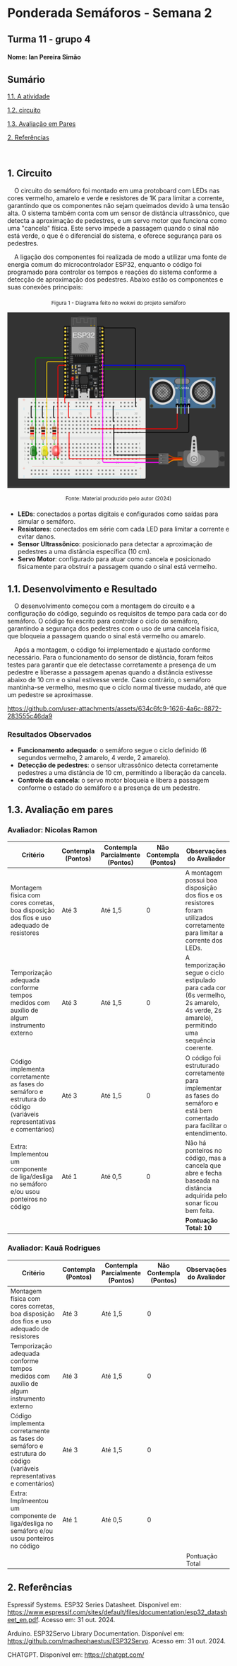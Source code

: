 # Ponderada Semáforos - Semana 2
## Turma 11 - grupo 4
#### Nome: Ian Pereira Simão

## Sumário

[1.1. A atividade](#1-circuito)

[1.2. circuito](#11-desenvolvimento-e-resultado)

[1.3. Avaliação em Pares](#13-avaliação-em-pares)

[2. Referências](#2-referências)

<br>


## <a name="c2"></a>1. Circuito
&nbsp;&nbsp;&nbsp; O circuito do semáforo foi montado em uma protoboard com LEDs nas cores vermelho, amarelo e verde e resistores de 1K para limitar a corrente, garantindo que os componentes não sejam queimados devido à uma tensão alta. O sistema também conta com um sensor de distância ultrassônico, que detecta a aproximação de pedestres, e um servo motor que funciona como uma "cancela" física. Este servo impede a passagem quando o sinal não está verde, o que é o diferencial do sistema, e oferece segurança para os pedestres.

&nbsp;&nbsp;&nbsp; A ligação dos componentes foi realizada de modo a utilizar uma fonte de energia comum do microcontrolador ESP32, enquanto o código foi programado para controlar os tempos e reações do sistema conforme a detecção de aproximação dos pedestres. Abaixo estão os componentes e suas conexões principais:

<div align="center">

   <sub>Figura 1 - Diagrama feito no wokwi do projeto semáforo </sub>

   <img src="ESP32_wokwi.png"> 

   <sup>Fonte: Material produzido pelo autor (2024)</sup>

</div>

- **LEDs**: conectados a portas digitais e configurados como saídas para simular o semáforo.
- **Resistores**: conectados em série com cada LED para limitar a corrente e evitar danos.
- **Sensor Ultrassônico**: posicionado para detectar a aproximação de pedestres a uma distância específica (10 cm).
- **Servo Motor**: configurado para atuar como cancela e posicionado fisicamente para obstruir a passagem quando o sinal está vermelho.

## <a name="c3"></a>1.1. Desenvolvimento e Resultado

&nbsp;&nbsp;&nbsp; O desenvolvimento começou com a montagem do circuito e a configuração do código, seguindo os requisitos de tempo para cada cor do semáforo. O código foi escrito para controlar o ciclo do semáforo, garantindo a segurança dos pedestres com o uso de uma cancela física, que bloqueia a passagem quando o sinal está vermelho ou amarelo. 

&nbsp;&nbsp;&nbsp; Após a montagem, o código foi implementado e ajustado conforme necessário. Para o funcionamento do sensor de distância, foram feitos testes para garantir que ele detectasse corretamente a presença de um pedestre e liberasse a passagem apenas quando a distância estivesse abaixo de 10 cm e o sinal estivesse verde. Caso contrário, o semáforo mantinha-se vermelho, mesmo que o ciclo normal tivesse mudado, até que um pedestre se aproximasse.

https://github.com/user-attachments/assets/634c6fc9-1626-4a6c-8872-283555c46da9

### Resultados Observados
- **Funcionamento adequado**: o semáforo segue o ciclo definido (6 segundos vermelho, 2 amarelo, 4 verde, 2 amarelo).
- **Detecção de pedestres**: o sensor ultrassônico detecta corretamente pedestres a uma distância de 10 cm, permitindo a liberação da cancela.
- **Controle da cancela**: o servo motor bloqueia e libera a passagem conforme o estado do semáforo e a presença de um pedestre.

## <a name="#c4"></a>1.3. Avaliação em pares

### Avaliador: Nicolas Ramon

| Critério                                                                                                 | Contempla (Pontos) | Contempla Parcialmente (Pontos) | Não Contempla (Pontos) | Observações do Avaliador |
|---------------------------------------------------------------------------------------------------------|--------------------|----------------------------------|--------------------------|---------------------------|
| Montagem física com cores corretas, boa disposição dos fios e uso adequado de resistores                | Até 3              | Até 1,5                          | 0                        | A montagem possui boa disposição dos fios e os resistores foram utilizados corretamente para limitar a corrente dos LEDs. |
| Temporização adequada conforme tempos medidos com auxílio de algum instrumento externo                  | Até 3              | Até 1,5                          | 0                        | A temporização segue o ciclo estipulado para cada cor (6s vermelho, 2s amarelo, 4s verde, 2s amarelo), permitindo uma sequência coerente. |
| Código implementa corretamente as fases do semáforo e estrutura do código (variáveis representativas e comentários) | Até 3              | Até 1,5                          | 0                        | O código foi estruturado corretamente para implementar as fases do semáforo e está bem comentado para facilitar o entendimento. |
| Extra: Implementou um componente de liga/desliga no semáforo e/ou usou ponteiros no código              | Até 1              | Até 0,5                          | 0                        | Não há ponteiros no código, mas a cancela que abre e fecha baseada na distância adquirida pelo sonar ficou bem feita. |
|                                                                                                         |                    |                                  |                          | **Pontuação Total: 10** |

### Avaliador: Kauã Rodrigues

| Critério                                                                                                 | Contempla (Pontos) | Contempla Parcialmente (Pontos) | Não Contempla (Pontos) | Observações do Avaliador |
|---------------------------------------------------------------------------------------------------------|--------------------|----------------------------------|--------------------------|---------------------------|
| Montagem física com cores corretas, boa disposição dos fios e uso adequado de resistores                | Até 3              | Até 1,5                            | 0                        |                           |
| Temporização adequada conforme tempos medidos com auxílio de algum instrumento externo                  | Até 3              | Até 1,5                          | 0                        |                           |
| Código implementa corretamente as fases do semáforo e estrutura do código (variáveis representativas e comentários) | Até 3              | Até 1,5                          | 0                        |                           |
| Extra: Implmeentou um componente de liga/desliga no semáforo e/ou usou ponteiros no código | Até 1              |  Até 0,5                         | 0                        |                           |
|  |                                                             |  | |Pontuação Total|

## <a name="#c5"></a>2. Referências
Espressif Systems. ESP32 Series Datasheet. Disponível em: https://www.espressif.com/sites/default/files/documentation/esp32_datasheet_en.pdf. Acesso em: 31 out. 2024.

Arduino. ESP32Servo Library Documentation. Disponível em: https://github.com/madhephaestus/ESP32Servo. Acesso em: 31 out. 2024.

CHATGPT. Disponível em: https://chatgpt.com/
